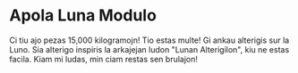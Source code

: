# Apola Luna Modulo

Ci tiu ajo pezas 15,000 kilogramojn! Tio estas multe! Gi ankau alterigis sur la
Luno. Sia alterigo inspiris la arkajejan ludon "Lunan Alterigilon", kiu ne estas
facila. Kiam mi ludas, min ciam restas sen brulajon!

